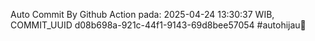 Auto Commit By Github Action pada: 2025-04-24 13:30:37 WIB, COMMIT_UUID d08b698a-921c-44f1-9143-69d8bee57054 #autohijau🗿
